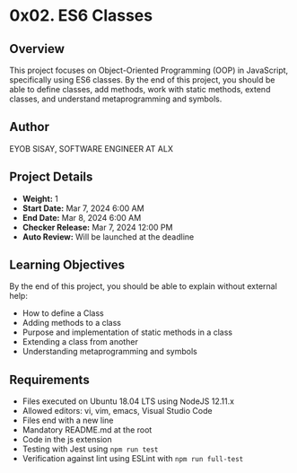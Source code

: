 # 0x02. ES6 Classes

## Overview
This project focuses on Object-Oriented Programming (OOP) in JavaScript, specifically using ES6 classes. By the end of this project, you should be able to define classes, add methods, work with static methods, extend classes, and understand metaprogramming and symbols.

## Author
EYOB SISAY, SOFTWARE ENGINEER AT ALX 
## Project Details
- **Weight:** 1
- **Start Date:** Mar 7, 2024 6:00 AM
- **End Date:** Mar 8, 2024 6:00 AM
- **Checker Release:** Mar 7, 2024 12:00 PM
- **Auto Review:** Will be launched at the deadline

## Learning Objectives
By the end of this project, you should be able to explain without external help:
- How to define a Class
- Adding methods to a class
- Purpose and implementation of static methods in a class
- Extending a class from another
- Understanding metaprogramming and symbols

## Requirements
- Files executed on Ubuntu 18.04 LTS using NodeJS 12.11.x
- Allowed editors: vi, vim, emacs, Visual Studio Code
- Files end with a new line
- Mandatory README.md at the root
- Code in the js extension
- Testing with Jest using `npm run test`
- Verification against lint using ESLint with `npm run full-test`

